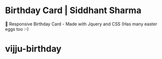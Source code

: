 # Birthday Card | Siddhant Sharma
🎂 Responsive Birthday Card - Made with Jquery and CSS (Has many easter eggs too :-)
# vijju-birthday
